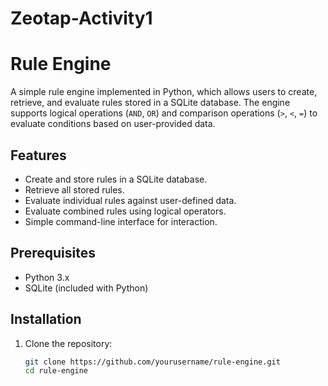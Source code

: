 # Zeotap-Activity1
# Rule Engine

A simple rule engine implemented in Python, which allows users to create, retrieve, and evaluate rules stored in a SQLite database. The engine supports logical operations (`AND`, `OR`) and comparison operations (`>`, `<`, `=`) to evaluate conditions based on user-provided data.

## Features

- Create and store rules in a SQLite database.
- Retrieve all stored rules.
- Evaluate individual rules against user-defined data.
- Evaluate combined rules using logical operators.
- Simple command-line interface for interaction.

## Prerequisites

- Python 3.x
- SQLite (included with Python)

## Installation

1. Clone the repository:

   ```bash
   git clone https://github.com/yourusername/rule-engine.git
   cd rule-engine
